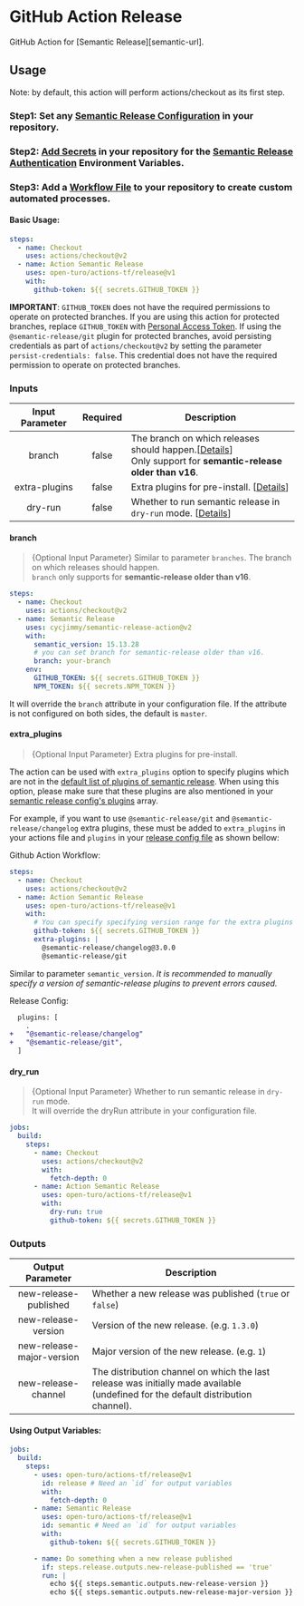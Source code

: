 # GitHub Action Release

GitHub Action for [Semantic Release][semantic-url].

## Usage

Note: by default, this action will perform actions/checkout as its first step.

### Step1: Set any [Semantic Release Configuration](https://github.com/semantic-release/semantic-release/blob/master/docs/usage/configuration.md#configuration) in your repository.

### Step2: [Add Secrets](https://help.github.com/en/actions/configuring-and-managing-workflows/creating-and-storing-encrypted-secrets) in your repository for the [Semantic Release Authentication](https://github.com/semantic-release/semantic-release/blob/master/docs/usage/ci-configuration.md#authentication) Environment Variables.

### Step3: Add a [Workflow File](https://help.github.com/en/articles/workflow-syntax-for-github-actions) to your repository to create custom automated processes.

#### Basic Usage:

```yaml
steps:
  - name: Checkout
    uses: actions/checkout@v2
  - name: Action Semantic Release
    uses: open-turo/actions-tf/release@v1
    with:
      github-token: ${{ secrets.GITHUB_TOKEN }}
```

**IMPORTANT**: `GITHUB_TOKEN` does not have the required permissions to operate on protected branches.
If you are using this action for protected branches, replace `GITHUB_TOKEN` with [Personal Access Token](https://help.github.com/en/github/authenticating-to-github/creating-a-personal-access-token-for-the-command-line). If using the `@semantic-release/git` plugin for protected branches, avoid persisting credentials as part of `actions/checkout@v2` by setting the parameter `persist-credentials: false`. This credential does not have the required permission to operate on protected branches.

### Inputs

| Input Parameter | Required | Description                                                                                                              |
| :-------------: | :------: | ------------------------------------------------------------------------------------------------------------------------ |
|     branch      |  false   | The branch on which releases should happen.[[Details](#branch)]<br>Only support for **semantic-release older than v16**. |
|  extra-plugins  |  false   | Extra plugins for pre-install. [[Details](#extra_plugins)]                                                               |
|     dry-run     |  false   | Whether to run semantic release in `dry-run` mode. [[Details](#dry_run)]                                                 |

#### branch

> {Optional Input Parameter} Similar to parameter `branches`. The branch on which releases should happen.<br>`branch` only supports for **semantic-release older than v16**.

```yaml
steps:
  - name: Checkout
    uses: actions/checkout@v2
  - name: Semantic Release
    uses: cycjimmy/semantic-release-action@v2
    with:
      semantic_version: 15.13.28
      # you can set branch for semantic-release older than v16.
      branch: your-branch
    env:
      GITHUB_TOKEN: ${{ secrets.GITHUB_TOKEN }}
      NPM_TOKEN: ${{ secrets.NPM_TOKEN }}
```

It will override the `branch` attribute in your configuration file. If the attribute is not configured on both sides, the default is `master`.

#### extra_plugins

> {Optional Input Parameter} Extra plugins for pre-install.

The action can be used with `extra_plugins` option to specify plugins which are not in the [default list of plugins of semantic release](https://semantic-release.gitbook.io/semantic-release/usage/plugins#default-plugins). When using this option, please make sure that these plugins are also mentioned in your [semantic release config's plugins](https://semantic-release.gitbook.io/semantic-release/usage/configuration#plugins) array.

For example, if you want to use `@semantic-release/git` and `@semantic-release/changelog` extra plugins, these must be added to `extra_plugins` in your actions file and `plugins` in your [release config file](https://semantic-release.gitbook.io/semantic-release/usage/configuration#configuration-file) as shown bellow:

Github Action Workflow:

```yaml
steps:
  - name: Checkout
    uses: actions/checkout@v2
  - name: Action Semantic Release
    uses: open-turo/actions-tf/release@v1
    with:
      # You can specify specifying version range for the extra plugins if you prefer.
      github-token: ${{ secrets.GITHUB_TOKEN }}
      extra-plugins: |
        @semantic-release/changelog@3.0.0
        @semantic-release/git
```

Similar to parameter `semantic_version`. _It is recommended to manually specify a version of semantic-release plugins to prevent errors caused._

Release Config:

```diff
  plugins: [
    .
+   "@semantic-release/changelog"
+   "@semantic-release/git",
  ]
```

#### dry_run

> {Optional Input Parameter} Whether to run semantic release in `dry-run` mode.<br>It will override the dryRun attribute in your configuration file.

```yaml
jobs:
  build:
    steps:
      - name: Checkout
        uses: actions/checkout@v2
        with:
          fetch-depth: 0
      - name: Action Semantic Release
        uses: open-turo/actions-tf/release@v1
        with:
          dry-run: true
          github-token: ${{ secrets.GITHUB_TOKEN }}
```

### Outputs

|     Output Parameter      | Description                                                                                                                       |
| :-----------------------: | --------------------------------------------------------------------------------------------------------------------------------- |
|   new-release-published   | Whether a new release was published (`true` or `false`)                                                                           |
|    new-release-version    | Version of the new release. (e.g. `1.3.0`)                                                                                        |
| new-release-major-version | Major version of the new release. (e.g. `1`)                                                                                      |
|    new-release-channel    | The distribution channel on which the last release was initially made available (undefined for the default distribution channel). |

#### Using Output Variables:

```yaml
jobs:
  build:
    steps:
      - uses: open-turo/actions-tf/release@v1
        id: release # Need an `id` for output variables
        with:
          fetch-depth: 0
      - name: Semantic Release
        uses: open-turo/actions-tf/release@v1
        id: semantic # Need an `id` for output variables
        with:
          github-token: ${{ secrets.GITHUB_TOKEN }}

      - name: Do something when a new release published
        if: steps.release.outputs.new-release-published == 'true'
        run: |
          echo ${{ steps.semantic.outputs.new-release-version }}
          echo ${{ steps.semantic.outputs.new-release-major-version }}
```
